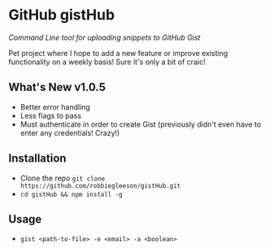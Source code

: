 # GitHub gistHub

*Command Line tool for uploading snippets to GitHub Gist*

Pet project where I hope to add a new feature or improve existing functionality on a weekly basis! Sure it's only a bit of craic!

## What's New v1.0.5
- Better error handling
- Less flags to pass
- Must authenticate in order to create Gist (previously didn't even have to enter any credentials! Crazy!)

## Installation
- Clone the repo `git clone https://github.com/robbiegleeson/gistHub.git`
- `cd gistHub && npm install -g`

## Usage

- `gist <path-to-file> -e <email> -a <boolean>`
